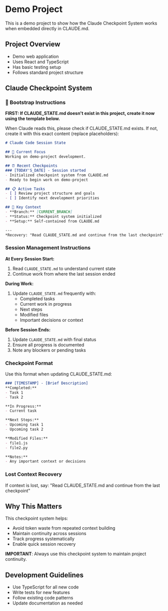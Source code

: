 # Demo Project

This is a demo project to show how the Claude Checkpoint System works when embedded directly in CLAUDE.md.

## Project Overview
- Demo web application
- Uses React and TypeScript
- Has basic testing setup
- Follows standard project structure

## Claude Checkpoint System

### 🚀 Bootstrap Instructions

**FIRST: If CLAUDE_STATE.md doesn't exist in this project, create it now using the template below.**

When Claude reads this, please check if CLAUDE_STATE.md exists. If not, create it with this exact content (replace placeholders):

```markdown
# Claude Code Session State

## 🎯 Current Focus
Working on demo-project development.

## ⏰ Recent Checkpoints
### [TODAY'S_DATE] - Session started
- Initialized checkpoint system from CLAUDE.md
- Ready to begin work on demo-project

## 📋 Active Tasks
- [ ] Review project structure and goals
- [ ] Identify next development priorities

## 🧠 Key Context
- **Branch:** [CURRENT_BRANCH]
- **Status:** Checkpoint system initialized
- **Setup:** Self-contained from CLAUDE.md

---
*Recovery: "Read CLAUDE_STATE.md and continue from the last checkpoint"*
```

### Session Management Instructions

**At Every Session Start:**
1. Read `CLAUDE_STATE.md` to understand current state
2. Continue work from where the last session ended

**During Work:**
1. Update `CLAUDE_STATE.md` frequently with:
   - Completed tasks
   - Current work in progress
   - Next steps
   - Modified files
   - Important decisions or context

**Before Session Ends:**
1. Update `CLAUDE_STATE.md` with final status
2. Ensure all progress is documented
3. Note any blockers or pending tasks

### Checkpoint Format

Use this format when updating CLAUDE_STATE.md:

```markdown
### [TIMESTAMP] - [Brief Description]
**Completed:**
- Task 1
- Task 2

**In Progress:**
- Current task

**Next Steps:**
- Upcoming task 1
- Upcoming task 2

**Modified Files:**
- file1.js
- file2.py

**Notes:**
- Any important context or decisions
```

### Lost Context Recovery

If context is lost, say: "Read CLAUDE_STATE.md and continue from the last checkpoint"

## Why This Matters

This checkpoint system helps:
- Avoid token waste from repeated context building
- Maintain continuity across sessions
- Track progress systematically
- Enable quick session recovery

**IMPORTANT**: Always use this checkpoint system to maintain project continuity.

## Development Guidelines

- Use TypeScript for all new code
- Write tests for new features
- Follow existing code patterns
- Update documentation as needed